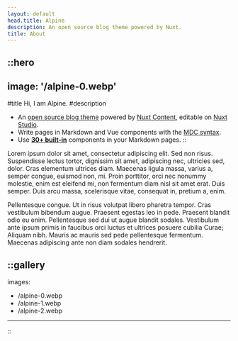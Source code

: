 ```yaml
---
layout: default
head.title: Alpine
description: An open source blog theme powered by Nuxt.
title: About
---
```


::hero
---
image: '/alpine-0.webp'
---
#title
Hi, I am Alpine.
#description
- An [open source blog theme](https://github.com/nuxt-themes/alpine) powered by [Nuxt Content](https://content.nuxtjs.org), editable on [Nuxt Studio](https://studio.nuxt.com).
- Write pages in Markdown and Vue components with the [MDC syntax](https://content.nuxtjs.org/guide/writing/mdc).
- Use [**30+ built-in**](https://elements.nuxt.space) components in your Markdown pages.
::

Lorem ipsum dolor sit amet, consectetur adipiscing elit. Sed non risus. Suspendisse lectus tortor, dignissim sit amet, adipiscing nec, ultricies sed, dolor. Cras elementum ultrices diam. Maecenas ligula massa, varius a, semper congue, euismod non, mi. Proin porttitor, orci nec nonummy molestie, enim est eleifend mi, non fermentum diam nisl sit amet erat. Duis semper. Duis arcu massa, scelerisque vitae, consequat in, pretium a, enim.  

Pellentesque congue. Ut in risus volutpat libero pharetra tempor. Cras vestibulum bibendum augue. Praesent egestas leo in pede. Praesent blandit odio eu enim. Pellentesque sed dui ut augue blandit sodales. Vestibulum ante ipsum primis in faucibus orci luctus et ultrices posuere cubilia Curae; Aliquam nibh. Mauris ac mauris sed pede pellentesque fermentum. Maecenas adipiscing ante non diam sodales hendrerit.

::gallery
---
images:
  - /alpine-0.webp
  - /alpine-1.webp
  - /alpine-2.webp
---
::
